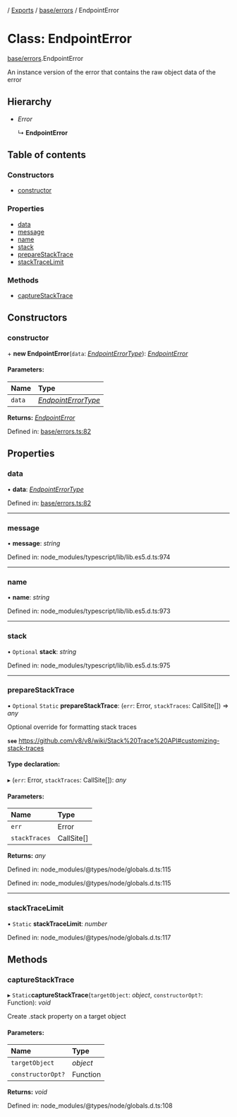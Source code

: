 [](../README.md) / [Exports](../modules.md) / [base/errors](../modules/base_errors.md) / EndpointError

# Class: EndpointError

[base/errors](../modules/base_errors.md).EndpointError

An instance version of the error that contains
the raw object data of the error

## Hierarchy

* *Error*

  ↳ **EndpointError**

## Table of contents

### Constructors

- [constructor](base_errors.endpointerror.md#constructor)

### Properties

- [data](base_errors.endpointerror.md#data)
- [message](base_errors.endpointerror.md#message)
- [name](base_errors.endpointerror.md#name)
- [stack](base_errors.endpointerror.md#stack)
- [prepareStackTrace](base_errors.endpointerror.md#preparestacktrace)
- [stackTraceLimit](base_errors.endpointerror.md#stacktracelimit)

### Methods

- [captureStackTrace](base_errors.endpointerror.md#capturestacktrace)

## Constructors

### constructor

\+ **new EndpointError**(`data`: [*EndpointErrorType*](../modules/base_errors.md#endpointerrortype)): [*EndpointError*](base_errors.endpointerror.md)

#### Parameters:

Name | Type |
:------ | :------ |
`data` | [*EndpointErrorType*](../modules/base_errors.md#endpointerrortype) |

**Returns:** [*EndpointError*](base_errors.endpointerror.md)

Defined in: [base/errors.ts:82](https://github.com/onzag/itemize/blob/0e9b128c/base/errors.ts#L82)

## Properties

### data

• **data**: [*EndpointErrorType*](../modules/base_errors.md#endpointerrortype)

Defined in: [base/errors.ts:82](https://github.com/onzag/itemize/blob/0e9b128c/base/errors.ts#L82)

___

### message

• **message**: *string*

Defined in: node_modules/typescript/lib/lib.es5.d.ts:974

___

### name

• **name**: *string*

Defined in: node_modules/typescript/lib/lib.es5.d.ts:973

___

### stack

• `Optional` **stack**: *string*

Defined in: node_modules/typescript/lib/lib.es5.d.ts:975

___

### prepareStackTrace

▪ `Optional` `Static` **prepareStackTrace**: (`err`: Error, `stackTraces`: CallSite[]) => *any*

Optional override for formatting stack traces

**`see`** https://github.com/v8/v8/wiki/Stack%20Trace%20API#customizing-stack-traces

#### Type declaration:

▸ (`err`: Error, `stackTraces`: CallSite[]): *any*

#### Parameters:

Name | Type |
:------ | :------ |
`err` | Error |
`stackTraces` | CallSite[] |

**Returns:** *any*

Defined in: node_modules/@types/node/globals.d.ts:115

Defined in: node_modules/@types/node/globals.d.ts:115

___

### stackTraceLimit

▪ `Static` **stackTraceLimit**: *number*

Defined in: node_modules/@types/node/globals.d.ts:117

## Methods

### captureStackTrace

▸ `Static`**captureStackTrace**(`targetObject`: *object*, `constructorOpt?`: Function): *void*

Create .stack property on a target object

#### Parameters:

Name | Type |
:------ | :------ |
`targetObject` | *object* |
`constructorOpt?` | Function |

**Returns:** *void*

Defined in: node_modules/@types/node/globals.d.ts:108
